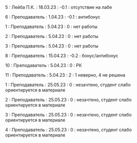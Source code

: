 5 : Лейба П.К. : 18.03.23 : -0.1 : отсутствие на лабе

6 : Преподаватель : 1.04.23 : -0.1 : антибонус

1 : Преподаватель : 5.04.23 : 0 : нет работы

2 : Преподаватель : 5.04.23 : 0 : нет работы

3 : Преподаватель : 5.04.23 : 0 : нет работы

8 : Преподаватель : 15.04.23 : -0.2 : бонус/антибонус

10 : Преподаватель : 5.04.23 : 0 : РК

11 : Преподаватель : 5.04.23 : 2 : 1 неверно, 4 не решена

1 : Преподаватель : 25.05.23 : 0 : незачтено, студент слабо ориентируется в материале

2 : Преподаватель : 25.05.23 : 0 : незачтено, студент слабо ориентируется в материале

3 : Преподаватель : 25.05.23 : 0 : незачтено, студент слабо ориентируется в материале

4 : Преподаватель : 25.05.23 : 0 : незачтено, студент слабо ориентируется в материале
